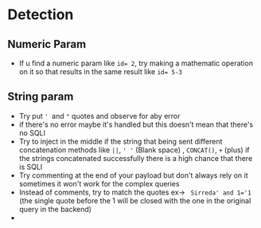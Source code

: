 # Detection
## Numeric Param
- If u find a numeric param like `id= 2`, try making a mathematic operation on it so that results in the same result like `id= 5-3`
## String param 
- Try put `' `and `"` quotes and observe for aby error
- if there's no error maybe it's handled but this doesn't mean that there's no SQLI
- Try to inject in the middle if the string that being sent different concatenation methods like ` || `, `' '` (Blank space) , `CONCAT()`, `+` (plus) if the strings concatenated successfully there is a high chance that there is SQLI
- Try commenting at the end of your payload but don't always rely on it sometimes it won't work for the complex queries
- Instead of comments, try to match the quotes ex-> ` Sirreda' and 1='1` (the single quote before the 1 will be closed with the one in the original query in the backend)
- 